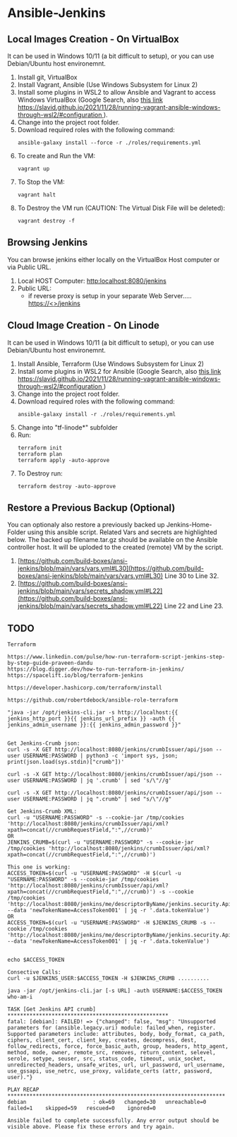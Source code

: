 # Ansible-Jenkins


## Local Images Creation - On VirtualBox
It can be used in Windows 10/11 (a bit difficult to setup), or you can use Debian/Ubuntu host environemnt.
1. Install git, VirtualBox
2. Install Vagrant, Ansible (Use Windows Subsystem for Linux 2)
3. Install some plugins in WSL2 to allow Ansible and Vagrant to access Windows VirtualBox (Google Search, also [this link https://slavid.github.io/2021/11/28/running-vagrant-ansible-windows-through-wsl2/#configuration ](https://slavid.github.io/2021/11/28/running-vagrant-ansible-windows-through-wsl2/#configuration) ).
4. Change into the project root folder.
5. Download required roles with the following command:
    ```
    ansible-galaxy install --force -r ./roles/requirements.yml
    ```
6. To create and Run the VM:
    ```
    vagrant up
    ```
7. To Stop the VM:
    ```
    vagrant halt
    ```
8. To Destroy the VM run (CAUTION: The Virtual Disk File will be deleted):
    ```
    vagrant destroy -f
    ```

## Browsing Jenkins
You can browse jenkins either locally on the VirtualBox Host computer or via Public URL.
1. Local HOST Computer:
    [http:localhost:8080/jenkins](http:localhost:8080/jenkins)
2. Public URL:  
    - if reverse proxy is setup in your separate Web Server.....  
    [https://<<YOUR-DOMAIN-NAME>>/jenkins](https://<<YOUR-DOMAIN-NAME>>/jenkins)

## Cloud Image Creation - On Linode
It can be used in Windows 10/11 (a bit difficult to setup), or you can use Debian/Ubuntu host environemnt.
1. Install Ansible, Terraform (Use Windows Subsystem for Linux 2)
2. Install some plugins in WSL2 for Ansible (Google Search, also [this link https://slavid.github.io/2021/11/28/running-vagrant-ansible-windows-through-wsl2/#configuration ](https://slavid.github.io/2021/11/28/running-vagrant-ansible-windows-through-wsl2/#configuration) )
3. Change into the project root folder.
4. Download required roles with the following command:
    ```
    ansible-galaxy install -r ./roles/requirements.yml
    ```   
5. Change into "tf-linode*" subfolder
6. Run:
    ```
    terraform init
    terraform plan
    terraform apply -auto-approve
    ```
7. To Destroy run:
    ```
    terraform destroy -auto-approve
    ```
## Restore a Previous Backup (Optional)
You can optionaly also restore a previously backed up Jenkins-Home-Folder using this ansible script. Related Vars and secrets are highlighted below. The backed up filename.tar.gz should be available on the Ansible controller host. It will be uploded to the created (remote) VM by the script.
1. [https://github.com/build-boxes/ansi-jenkins/blob/main/vars/vars.yml#L30](https://github.com/build-boxes/ansi-jenkins/blob/main/vars/vars.yml#L30) Line 30 to Line 32.
2. [https://github.com/build-boxes/ansi-jenkins/blob/main/vars/secrets_shadow.yml#L22](https://github.com/build-boxes/ansi-jenkins/blob/main/vars/secrets_shadow.yml#L22) Line 22 and Line 23.


## TODO  
  
```
Terraform

https://www.linkedin.com/pulse/how-run-terraform-script-jenkins-step-by-step-guide-praveen-dandu
https://blog.digger.dev/how-to-run-terraform-in-jenkins/
https://spacelift.io/blog/terraform-jenkins

https://developer.hashicorp.com/terraform/install

https://github.com/robertdebock/ansible-role-terraform
```

```
"java -jar /opt/jenkins-cli.jar -s http://localhost:{{ jenkins_http_port }}{{ jenkins_url_prefix }} -auth {{ jenkins_admin_username }}:{{ jenkins_admin_password }}"


Get Jenkins-Crumb json:
curl -s -X GET http://localhost:8080/jenkins/crumbIssuer/api/json --user USERNAME:PASSWORD | python3 -c 'import sys, json; print(json.load(sys.stdin)["crumb"])'

curl -s -X GET http://localhost:8080/jenkins/crumbIssuer/api/json --user USERNAME:PASSWORD | jq '.crumb' | sed 's/\"//g'

curl -s -X GET http://localhost:8080/jenkins/crumbIssuer/api/json --user USERNAME:PASSWORD | jq ".crumb" | sed "s/\"//g"

Get Jenkins-Crumb XML:
curl -u "USERNAME:PASSWORD" -s --cookie-jar /tmp/cookies 'http://localhost:8080/jenkins/crumbIssuer/api/xml?xpath=concat(//crumbRequestField,":",//crumb)'
OR
JENKINS_CRUMB=$(curl -u "USERNAME:PASSWORD" -s --cookie-jar /tmp/cookies 'http://localhost:8080/jenkins/crumbIssuer/api/xml?xpath=concat(//crumbRequestField,":",//crumb)')

This one is working:
ACCESS_TOKEN=$(curl -u "USERNAME:PASSWORD" -H $(curl -u "USERNAME:PASSWORD" -s --cookie-jar /tmp/cookies 'http://localhost:8080/jenkins/crumbIssuer/api/xml?xpath=concat(//crumbRequestField,":",//crumb)') -s --cookie /tmp/cookies 'http://localhost:8080/jenkins/me/descriptorByName/jenkins.security.ApiTokenProperty/generateNewToken' --data 'newTokenName=AccessToken001' | jq -r '.data.tokenValue')
OR
ACCESS_TOKEN=$(curl -u "USERNAME:PASSWORD" -H $JENKINS_CRUMB -s --cookie /tmp/cookies 'http://localhost:8080/jenkins/me/descriptorByName/jenkins.security.ApiTokenProperty/generateNewToken' --data 'newTokenName=AccessToken001' | jq -r '.data.tokenValue')


echo $ACCESS_TOKEN

Consective Calls:
curl -u $JENKINS_USER:$ACCESS_TOKEN -H $JENKINS_CRUMB ..........

java -jar /opt/jenkins-cli.jar [-s URL] -auth USERNAME:$ACCESS_TOKEN who-am-i

```

```
TASK [Get Jenkins API crumb] ***************************************************
fatal: [debian]: FAILED! => {"changed": false, "msg": "Unsupported parameters for (ansible.legacy.uri) module: failed_when, register. Supported parameters include: attributes, body, body_format, ca_path, ciphers, client_cert, client_key, creates, decompress, dest, follow_redirects, force, force_basic_auth, group, headers, http_agent, method, mode, owner, remote_src, removes, return_content, selevel, serole, setype, seuser, src, status_code, timeout, unix_socket, unredirected_headers, unsafe_writes, url, url_password, url_username, use_gssapi, use_netrc, use_proxy, validate_certs (attr, password, user)."}

PLAY RECAP *********************************************************************
debian                     : ok=69   changed=30   unreachable=0    failed=1    skipped=59   rescued=0    ignored=0   

Ansible failed to complete successfully. Any error output should be
visible above. Please fix these errors and try again.

```
